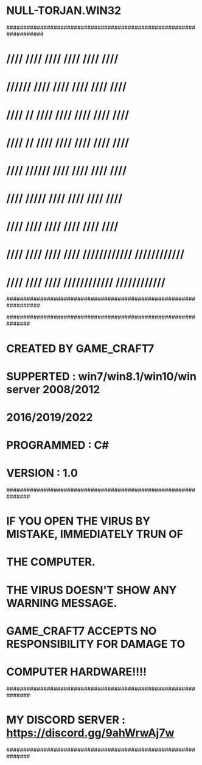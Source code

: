 # NULL-TORJAN.WIN32


###################################################################
# ////     ////    ////      ////    ////            ////         #
# //////   ////    ////      ////    ////            ////         #
# //// //  ////    ////      ////    ////            ////         #
# ////  // ////    ////      ////    ////            ////         #
# ////   //////    ////      ////    ////            ////         #
# ////    /////    ////      ////    ////            ////         #
# ////     ////    ////      ////    ////            ////         #
# ////     ////     ////   ////      ////////////    //////////// #
# ////     ////        ////          ////////////    //////////// #
##################################################################

###############################################################
#     CREATED BY GAME_CRAFT7                                  #
#     SUPPERTED : win7/win8.1/win10/win server 2008/2012      #
#     2016/2019/2022                                          #
#     PROGRAMMED : C#                                         #
#     VERSION : 1.0                                           #
###############################################################
# IF YOU OPEN THE VIRUS BY MISTAKE, IMMEDIATELY TRUN OF       #
# THE COMPUTER.                                               #
#                                                             #
# THE VIRUS DOESN'T SHOW ANY WARNING MESSAGE.                 #
#                                                             #
# GAME_CRAFT7 ACCEPTS NO RESPONSIBILITY FOR DAMAGE TO         #
# COMPUTER HARDWARE!!!!                                       #
###############################################################
# MY DISCORD SERVER : https://discord.gg/9ahWrwAj7w           #
###############################################################
